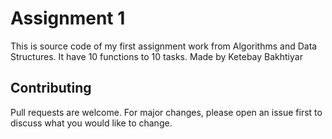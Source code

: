 # Assignment 1
This is source code of my first assignment work from Algorithms and Data Structures. It have 10 functions to 10 tasks. Made by Ketebay Bakhtiyar

## Contributing

Pull requests are welcome. For major changes, please open an issue first
to discuss what you would like to change.